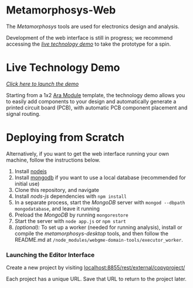 # Metamorphosys-Web #
The *Metamorphosys* tools are used for electronics design and analysis.

Development of the web interface is still in progress; we recommend accessing the [*live technology demo*](http://mmsapp.metamorphsoftware.com/dispatch/mmsapp) to take the prototype for a spin.

# Live Technology Demo #
[*Click here to launch the demo*](http://mmsapp.metamorphsoftware.com/dispatch/mmsapp)

Starting from a 1x2 [Ara Module](http://www.projectara.com) template, the technology demo allows you to easily add components to your design and automatically generate a printed circuit board (PCB), with automatic PCB component placement and signal routing.

# Deploying from Scratch #
Alternatively, if you want to get the web interface running your own machine, follow the instructions below.

1. Install [nodejs](http://nodejs.org/download/)
2. Install [mongodb](http://www.mongodb.org/downloads) if you want to use a local database (recommended for initial use)
3. Clone this repository, and navigate
4. Install *nods-js* dependencies with `npm install`
5. In a separate process, start the *MongoDB* server with `mongod --dbpath mongodatabase`, and leave it running
6. Preload the *MongoDB* by running `mongorestore`
7. Start the server with `node app.js` or `npm start`
8. _(optional):_ To set up a worker (needed for running analysis), install or compile the *metamorphosys-desktop* tools, and then follow the README.md at `/node_modules/webgme-domain-tools/executor_worker`.

### Launching the Editor Interface ###
Create a new project by visiting [localhost:8855/rest/external/copyproject/](http://localhost:8855/rest/external/copyproject)

Each project has a unique URL. Save that URL to return to the project later.
